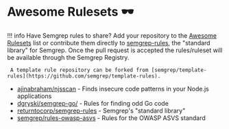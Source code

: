 # Awesome Rulesets 🕶️

!!! info 
     Have Semgrep rules to share? Add your repository to the [Awesome Rulesets](https://github.com/returntocorp/semgrep-docs/blob/main/docs/awesome.md) list or contribute them directly to [semgrep-rules](https://github.com/returntocorp/semgrep-rules), the "standard library" for Semgrep. Once the pull request is accepted the rules/ruleset will be available through the Semgrep Registry.
     
     A template rule repository can be forked from [semgrep/template-rules](https://github.com/semgrep/template-rules).

* [ajinabraham/njsscan](https://github.com/ajinabraham/njsscan) - Finds insecure code patterns in your Node.js applications
* [dgryski/semgrep-go/](https://github.com/dgryski/semgrep-go/) - Rules for finding odd Go code
* [returntocorp/semgrep-rules](https://github.com/returntocorp/semgrep-rules) - Semgrep's "standard library"
* [semgrep/rules-owasp-asvs](https://github.com/semgrep/rules-owasp-asvs) - Rules for the OWASP ASVS standard
